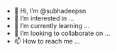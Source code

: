 - 👋 Hi, I’m @subhadeepsn
- 👀 I’m interested in ...
- 🌱 I’m currently learning ...
- 💞️ I’m looking to collaborate on ...
- 📫 How to reach me ...

<!---
subhadeepsn/subhadeepsn is a ✨ special ✨ repository because its `README.md` (this file) appears on your GitHub profile.
You can click the Preview link to take a look at your changes.
--->
